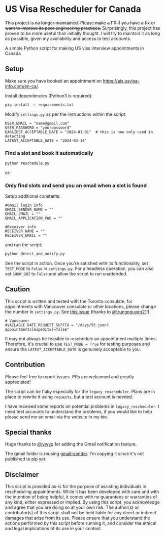 # US Visa Rescheduler for Canada

~~This project is no longer maintained. Please make a PR if you have a fix or want to improve its poor engineering practices.~~
Surprisingly, this project has proven to be more useful than initially thought. I will try to maintain it as long as possible, given my availability and access to test accounts.

A simple Python script for making US visa interview appointments in Canada

## Setup

Make sure you have booked an appointment on https://ais.usvisa-info.com/en-ca/.

Install dependencies (Python3 is required):
```sh
pip install -r requirements.txt
```

Modify `settings.py` as per the instructions within the script:

```python3
USER_EMAIL = "name@gmail.com"
USER_PASSWORD = "yourpassword"
EARLIEST_ACCEPTABLE_DATE = "2024-01-01"  # this is now only used in detecting
LATEST_ACCEPTABLE_DATE = "2024-03-14" 
```

### Find a slot and book it automatically

```sh
python reschedule.py
```

or:

### Only find slots and send you an email when a slot is found 

Setup additional constants:
```python3
#Gmail login info
GMAIL_SENDER_NAME = ""
GMAIL_EMAIL = ""
GMAIL_APPLICATION_PWD = ""

#Receiver info
RECEIVER_NAME = ""
RECEIVER_EMAIL = ""
```

and run the script:

```sh
python detect_and_notify.py
```

See the script in action. Once you're satisfied with its functionality, set `TEST_MODE` to `False` in `settings.py`. For a headless operation, you can also set `SHOW_GUI` to `False` and allow the script to run unattended.

## Caution

This script is written and tested with the Toronto consulate, for appointments with Vancouver consulate or other locations, please change the number in `settings.py`. See [this issue](https://github.com/kcajc/usvisa-ca/issues/29) (thanks to [@trungnguyen21](https://github.com/trungnguyen21)!).

```python3
# Vancouver
AVAILABLE_DATE_REQUEST_SUFFIX = "/days/95.json?appointments[expedite]=false"
```



It may not always be feasible to reschedule an appointment multiple times. Therefore, it's crucial to use `TEST_MODE = True` for testing purposes and ensure the `LATEST_ACCEPTABLE_DATE` is genuinely acceptable to you.

## Contribution

Please feel free to report issues. PRs are welcomed and greatly appreciated!

The script can be flaky especially for the `legacy_rescheduler`.  Plans are in place to rewrite it using `requests`, but a test account is needed.

I have received some reports on potential problems in `legacy_rescheduler`. I need test accounts to understand the problems, if you would like to help please send me an email via the website in my bio.

## Special thanks
Huge thanks to [@jywyq](https://github.com/jywyq) for adding the Gmail notification feature.

The gmail folder is reusing [gmail-sender](https://github.com/paulc/gmail-sender/tree/master). I'm copying it since it's not published to pip yet.

## Disclaimer

This script is provided as-is for the purpose of assisting individuals in rescheduling appointments. While it has been developed with care and with the intention of being helpful, it comes with no guarantees or warranties of any kind, either expressed or implied. By using this script, you acknowledge and agree that you are doing so at your own risk. The author(s) or contributor(s) of this script shall not be held liable for any direct or indirect damages that arise from its use. Please ensure that you understand the actions performed by this script before running it, and consider the ethical and legal implications of its use in your context.
